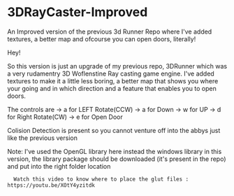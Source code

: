 # 3DRayCaster-Improved
An Improved version of the previous 3d Runner Repo where I've added textures, a better map and ofcourse you can open doors, literally!

Hey!

So this version is just an upgrade of my previous repo, 3DRunner which was a very rudamentry 3D Woflenstine Ray casting game engine.
I've added textures to make it a little less boring, a better map that shows you where your going and in which direction and a 
feature that enables you to open doors.


The controls are -> a for LEFT Rotate(CCW)
                 -> a for Down
                 -> w for UP
                 -> d for Right Rotate(CW)
                 -> e for Open Door
             
             
Colision Detection is present so you cannot venture off into the abbys just like the previous version


Note: I've used the OpenGL library here instead the windows library in this version, the library package should be downloaded (it's present in the repo) 
      and put into the right folder location 
      
      Watch this video to know where to place the glut files : https://youtu.be/XOtY4yzitdk
